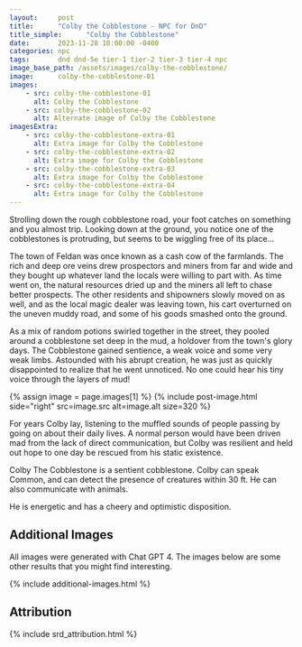 ```yaml
---
layout:     post
title:      "Colby the Cobblestone - NPC for DnD"
title_simple:      "Colby the Cobblestone"
date:       2023-11-28 10:00:00 -0400
categories: npc
tags:       dnd dnd-5e tier-1 tier-2 tier-3 tier-4 npc
image_base_path: /assets/images/colby-the-cobblestone/
image:      colby-the-cobblestone-01
images:
    - src: colby-the-cobblestone-01
      alt: Colby the Cobblestone
    - src: colby-the-cobblestone-02
      alt: Alternate image of Colby the Cobblestone
imagesExtra:
    - src: colby-the-cobblestone-extra-01
      alt: Extra image for Colby the Cobblestone
    - src: colby-the-cobblestone-extra-02
      alt: Extra image for Colby the Cobblestone
    - src: colby-the-cobblestone-extra-03
      alt: Extra image for Colby the Cobblestone
    - src: colby-the-cobblestone-extra-04
      alt: Extra image for Colby the Cobblestone
---
```


<div class="read-aloud">
    <p>
        Strolling down the rough cobblestone road, your foot catches on something and you almost trip. Looking down at the ground, you notice one of the cobblestones is protruding, but seems to be wiggling free of its place...
    </p>
</div>

The town of Feldan was once known as a cash cow of the farmlands. The rich and deep ore veins drew prospectors and miners from far and wide and they bought up whatever land the locals were willing to part with. As time went on, the natural resources dried up and the miners all left to chase better prospects. The other residents and shipowners slowly moved on as well, and as the local magic dealer was leaving town, his cart overturned on the uneven muddy road, and some of his goods smashed onto the ground.

As a mix of random potions swirled together in the street, they pooled around a cobblestone set deep in the mud, a holdover from the town's glory days. The Cobblestone gained sentience, a weak voice and some very weak limbs. Astounded with his abrupt creation, he was just as quickly disappointed to realize that he went unnoticed. No one could hear his tiny voice through the layers of mud!

{% assign image = page.images[1] %}
{% include post-image.html side="right" src=image.src alt=image.alt size=320 %}

For years Colby lay, listening to the muffled sounds of people passing by going on about their daily lives. A normal person would have been driven mad from the lack of direct communication, but Colby was resilient and held out hope to one day be rescued from his static existence.

Colby The Cobblestone is a sentient cobblestone. Colby can speak Common, and can detect the presence of creatures within 30 ft. He can also communicate with animals.

He is energetic and has a cheery and optimistic disposition.


<div style="clear: both;"></div>


## Additional Images

All images were generated with Chat GPT 4. The images below are some other results that you might find interesting.

{% include additional-images.html %}


## Attribution

{% include srd_attribution.html %}
